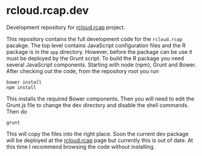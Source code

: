 # rcloud.rcap.dev
Development repository for [rcloud.rcap](https://github.research.att.com/dashton/rcloud.rcap) project. 

This repository contains the full development code for the `rcloud.rcap` pacakge. The top level contains JavaScript configuration files and the R package is in the `app` directory.  However, before the package can be use it must be deployed by the Grunt script. To build the R package you need several JavaScript components. Starting with node (npm), Grunt and Bower. After checking out the code, from the repository root you run

```
bower install
npm install
```

This installs the required Bower components. Then you will need to edit the Grunt.js file to change the dev directory and disable the shell commands. Then do

```
grunt
```

This will copy the files into the right place. Soon the current dev package will be deployed at the [rcloud.rcap](https://github.research.att.com/dashton/rcloud.rcap) page but currently this is out of date. At this time I recommend browsing the code without installing.


